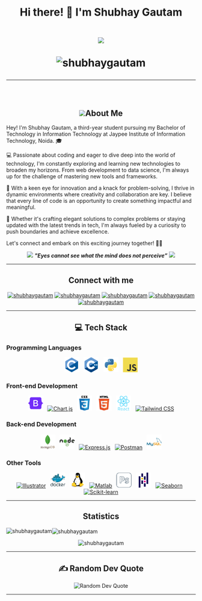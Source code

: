 <h1 align="center">Hi there! 👋  I'm Shubhay Gautam </h1>
 <h1 align="center">
  <img src="https://readme-typing-svg.herokuapp.com?color=FF0000&center=true&lines=Software+Developer;Full+Stack+Web+Developer;Data+Structures+And+Algorithms;1500%2B+Hours+of+Coding+Experience" style="width: 500px;">
  <p align="center"> <img src="https://komarev.com/ghpvc/?username=shubhaygautam&label=Profile%20views&color=0e75b6&style=flat" alt="shubhaygautam" /> </p>
  
</h1>

---

<h2 align="center"><p align="left"> <a href="https://twitter.com/" target="blank"><img src="https://img.shields.io/twitter/follow/?logo=twitter&style=for-the-badge" alt="" /></a> </p>
 <picture><img src = "https://github.com/7oSkaaa/7oSkaaa/blob/main/Images/about_me.gif?raw=true" width = 50px></picture>About Me</h2>

<p align="left">Hey! I'm Shubhay Gautam, a third-year student pursuing my Bachelor of Technology in Information Technology at Jaypee Institute of Information Technology, Noida. 🎓</p>

<p align="left">💻 Passionate about coding and eager to dive deep into the world of technology, I'm constantly exploring and learning new technologies to broaden my horizons. From web development to data science, I'm always up for the challenge of mastering new tools and frameworks.</p>

<p align="left">🌟 With a keen eye for innovation and a knack for problem-solving, I thrive in dynamic environments where creativity and collaboration are key. I believe that every line of code is an opportunity to create something impactful and meaningful.</p>

<p align="left">🚀 Whether it's crafting elegant solutions to complex problems or staying updated with the latest trends in tech, I'm always fueled by a curiosity to push boundaries and achieve excellence.</p>

<p align="left">Let's connect and embark on this exciting journey together! 🚀✨</p>

<p align="center">
<img src="https://media.giphy.com/media/gH3LO09IOiZIqePwv9/giphy.gif" width="50" /> <b><i align="center"> "Eyes cannot see what the mind does not perceive”</i></b> <img src="https://media.giphy.com/media/qjqUcgIyRjsl2/giphy.gif" width="50" />
</p>


---



<h2 align="center">Connect with me</h2>
 
<p align="center">
<a href="https://linkedin.com/in/shubhaygautam" target="blank"><img align="center" src="https://raw.githubusercontent.com/rahuldkjain/github-profile-readme-generator/master/src/images/icons/Social/linked-in-alt.svg" alt="shubhaygautam" height="30" width="40" /></a>
<a href="https://instagram.com/shubhaygautam" target="blank"><img align="center" src="https://raw.githubusercontent.com/rahuldkjain/github-profile-readme-generator/master/src/images/icons/Social/instagram.svg" alt="shubhaygautam" height="30" width="40" /></a>
<a href="https://www.hackerrank.com/shubhaygautam" target="blank"><img align="center" src="https://raw.githubusercontent.com/rahuldkjain/github-profile-readme-generator/master/src/images/icons/Social/hackerrank.svg" alt="shubhaygautam" height="30" width="40" /></a>
<a href="https://www.leetcode.com/shubhaygautam" target="blank"><img align="center" src="https://raw.githubusercontent.com/rahuldkjain/github-profile-readme-generator/master/src/images/icons/Social/leet-code.svg" alt="shubhaygautam" height="30" width="40" /></a>
<a href="https://auth.geeksforgeeks.org/user/shubhaygautam" target="blank"><img align="center" src="https://raw.githubusercontent.com/rahuldkjain/github-profile-readme-generator/master/src/images/icons/Social/geeks-for-geeks.svg" alt="shubhaygautam" height="30" width="40" /></a>
</p>

---

<h2 align="center">💻 Tech Stack</h2>

### Programming Languages
<p align="center">
  <a href="https://www.cprogramming.com/" target="_blank" rel="noreferrer"><img src="https://raw.githubusercontent.com/devicons/devicon/master/icons/c/c-original.svg" alt="C" width="40" height="40"></a>&nbsp;&nbsp;
  <a href="https://www.w3schools.com/cpp/" target="_blank" rel="noreferrer"><img src="https://raw.githubusercontent.com/devicons/devicon/master/icons/cplusplus/cplusplus-original.svg" alt="C++" width="40" height="40"></a>&nbsp;&nbsp;
  <a href="https://www.python.org" target="_blank" rel="noreferrer"><img src="https://raw.githubusercontent.com/devicons/devicon/master/icons/python/python-original.svg" alt="Python" width="40" height="40"></a>&nbsp;&nbsp;
  <a href="https://developer.mozilla.org/en-US/docs/Web/JavaScript" target="_blank" rel="noreferrer"><img src="https://raw.githubusercontent.com/devicons/devicon/master/icons/javascript/javascript-original.svg" alt="JavaScript" width="40" height="40"></a>
</p>

### Front-end Development
<p align="center">
  <a href="https://getbootstrap.com/" target="_blank" rel="noreferrer"><img src="https://raw.githubusercontent.com/devicons/devicon/master/icons/bootstrap/bootstrap-plain.svg" alt="Bootstrap" width="40" height="40"></a>&nbsp;&nbsp;
  <a href="https://www.chartjs.org" target="_blank" rel="noreferrer"><img src="https://www.chartjs.org/media/logo-title.svg" alt="Chart.js" width="40" height="40"></a>&nbsp;&nbsp;
  <a href="https://www.w3schools.com/css/" target="_blank" rel="noreferrer"><img src="https://raw.githubusercontent.com/devicons/devicon/master/icons/css3/css3-original-wordmark.svg" alt="CSS" width="40" height="40"></a>&nbsp;&nbsp;
  <a href="https://www.w3.org/html/" target="_blank" rel="noreferrer"><img src="https://raw.githubusercontent.com/devicons/devicon/master/icons/html5/html5-original-wordmark.svg" alt="HTML5" width="40" height="40"></a>&nbsp;&nbsp;
  <a href="https://reactjs.org/" target="_blank" rel="noreferrer"><img src="https://raw.githubusercontent.com/devicons/devicon/master/icons/react/react-original-wordmark.svg" alt="React" width="40" height="40"></a>&nbsp;&nbsp;
  <a href="https://tailwindcss.com/" target="_blank" rel="noreferrer"><img src="https://www.vectorlogo.zone/logos/tailwindcss/tailwindcss-icon.svg" alt="Tailwind CSS" width="40" height="40"></a>
</p>

### Back-end Development
<p align="center">
  <a href="https://www.mongodb.com/" target="_blank" rel="noreferrer"><img src="https://raw.githubusercontent.com/devicons/devicon/master/icons/mongodb/mongodb-original-wordmark.svg" alt="MongoDB" width="40" height="40"></a>&nbsp;&nbsp;
  <a href="https://nodejs.org" target="_blank" rel="noreferrer"><img src="https://raw.githubusercontent.com/devicons/devicon/master/icons/nodejs/nodejs-original-wordmark.svg" alt="Node.js" width="40" height="40"></a>&nbsp;&nbsp;
  <a href="https://expressjs.com/" target="_blank" rel="noreferrer"><img src="https://www.vectorlogo.zone/logos/expressjs/expressjs-icon.svg" alt="Express.js" width="40" height="40"></a>&nbsp;&nbsp;
  <a href="https://www.postman.com/" target="_blank" rel="noreferrer"><img src="https://www.vectorlogo.zone/logos/getpostman/getpostman-icon.svg" alt="Postman" width="40" height="40"></a>&nbsp;&nbsp;
  <a href="https://www.mysql.com/" target="_blank" rel="noreferrer"><img src="https://raw.githubusercontent.com/devicons/devicon/master/icons/mysql/mysql-original-wordmark.svg" alt="MySQL" width="40" height="40"></a>
</p>

### Other Tools
<p align="center">
  <a href="https://www.adobe.com/in/products/illustrator.html" target="_blank" rel="noreferrer"><img src="https://www.vectorlogo.zone/logos/adobe_illustrator/adobe_illustrator-icon.svg" alt="Illustrator" width="40" height="40"></a>&nbsp;&nbsp;
  <a href="https://www.docker.com/" target="_blank" rel="noreferrer"><img src="https://raw.githubusercontent.com/devicons/devicon/master/icons/docker/docker-original-wordmark.svg" alt="Docker" width="40" height="40"></a>&nbsp;&nbsp;
  <a href="https://www.linux.org/" target="_blank" rel="noreferrer"><img src="https://raw.githubusercontent.com/devicons/devicon/master/icons/linux/linux-original.svg" alt="Linux" width="40" height="40"></a>&nbsp;&nbsp;
  <a href="https://www.mathworks.com/" target="_blank" rel="noreferrer"><img src="https://upload.wikimedia.org/wikipedia/commons/2/21/Matlab_Logo.png" alt="Matlab" width="40" height="40"></a>&nbsp;&nbsp;
  <a href="https://www.photoshop.com/en" target="_blank" rel="noreferrer"><img src="https://raw.githubusercontent.com/devicons/devicon/master/icons/photoshop/photoshop-line.svg" alt="Photoshop" width="40" height="40"></a>&nbsp;&nbsp;
  <a href="https://pandas.pydata.org/" target="_blank" rel="noreferrer"><img src="https://raw.githubusercontent.com/devicons/devicon/2ae2a900d2f041da66e950e4d48052658d850630/icons/pandas/pandas-original.svg" alt="Pandas" width="40" height="40"></a>&nbsp;&nbsp;
  <a href="https://seaborn.pydata.org/" target="_blank" rel="noreferrer"><img src="https://seaborn.pydata.org/_images/logo-mark-lightbg.svg" alt="Seaborn" width="40" height="40"></a>&nbsp;&nbsp;
  <a href="https://scikit-learn.org/" target="_blank" rel="noreferrer"><img src="https://upload.wikimedia.org/wikipedia/commons/0/05/Scikit_learn_logo_small.svg" alt="Scikit-learn" width="40" height="40"></a>
</p>


---
<h2 align = "center">Statistics</h2>
<p><img align="left" src="https://github-readme-stats.vercel.app/api/top-langs?username=shubhaygautam&show_icons=true&locale=en&layout=compact" alt="shubhaygautam" /></p>

<p><img align="center" src="https://github-readme-stats.vercel.app/api?username=shubhaygautam&show_icons=true&locale=en" alt="shubhaygautam" /></p>

<div align="center" style="width: 100%;">
  <img src="https://github-readme-streak-stats.herokuapp.com/?user=shubhaygautam" alt="shubhaygautam" />
</div>


---

<h2 align="center">✍ Random Dev Quote</h2>

<p align="center">
  <img src="https://quotes-github-readme.vercel.app/api?type=horizontal&theme=dark" alt="Random Dev Quote" />
</p>

---
